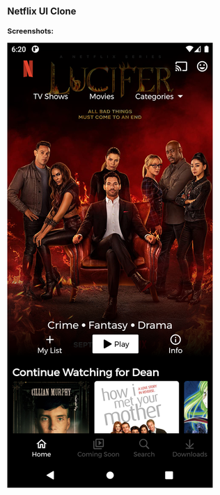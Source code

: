 ## Netflix UI Clone


### Screenshots:
![Alt text](/Netflix%20UI/screenshots/screenshot_1.png?raw=true "Netflix UI")